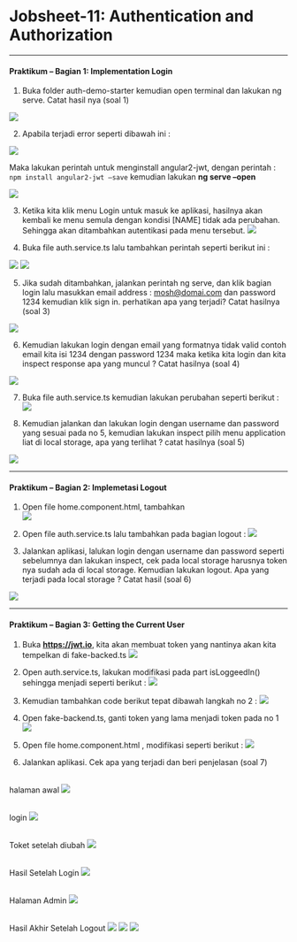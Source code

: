 # Jobsheet-11: Authentication and Authorization 
---

#### Praktikum – Bagian 1: Implementation Login
1. Buka folder auth-demo-starter kemudian open terminal dan lakukan ng serve. Catat hasil nya (soal 1)

![](image/Jobsheet11/pertama.png)

2. Apabila terjadi error seperti dibawah ini :

![](image/Jobsheet11/1.png)

Maka lakukan perintah untuk menginstall angular2-jwt, dengan perintah :
`npm install angular2-jwt –save`  kemudian lakukan  **ng serve –open** 

![](image/Jobsheet11/p1.2.png)



3. Ketika kita klik menu Login untuk masuk ke aplikasi, hasilnya akan kembali
ke menu semula dengan kondisi [NAME] tidak ada perubahan. Sehingga akan ditambahkan autentikasi pada menu tersebut.
![](image/Jobsheet11/3.png)

4. Buka file auth.service.ts lalu tambahkan perintah seperti berikut ini :

![](image/Jobsheet11/4.png)
![](image/Jobsheet11/4a.png)

5. Jika sudah ditambahkan, jalankan perintah ng serve, dan klik bagian login lalu masukkan email address : mosh@domai.com dan password 1234 kemudian klik sign in. perhatikan apa yang terjadi? Catat hasilnya (soal 3)

![](image/Jobsheet11/h1.png)

6. Kemudian lakukan login dengan email yang formatnya tidak valid contoh email kita isi 1234 dengan password 1234 maka ketika kita login dan kita inspect response apa yang muncul ?
Catat hasilnya (soal 4)

![](image/Jobsheet11/6.png)

7. Buka file auth.service.ts kemudian lakukan perubahan seperti berikut :
![](image/Jobsheet11/7.png)


8. Kemudian jalankan dan lakukan login dengan username dan password yang sesuai pada no 5, kemudian lakukan inspect pilih menu application liat di local storage, apa yang terlihat ? catat hasilnya (soal 5)

![](image/Jobsheet11/hasil.png)

---

#### Praktikum – Bagian 2: Implemetasi Logout
1. Open file home.component.html, tambahkan  
![](image/Jobsheet11/9.png)

2. Open file auth.service.ts lalu tambahkan pada bagian logout :
![](image/Jobsheet11/11b.png)

3. Jalankan aplikasi, lalukan login dengan username dan password seperti sebelumnya dan lakukan inspect, cek pada local storage harusnya token nya sudah ada di local storage. Kemudian lakukan logout. Apa yang terjadi pada local storage ?
Catat hasil (soal 6)

![](image/Jobsheet11/9a.png)


---

#### Praktikum – Bagian 3: Getting the Current User
1. Buka **https://jwt.io**, kita akan membuat token yang nantinya akan kita tempelkan di fake-backed.ts
![](image/Jobsheet11/10.png)


2. Open auth.service.ts, lakukan modifikasi pada part isLoggeedIn() sehingga menjadi seperti berikut :
![](image/Jobsheet11/12.png)

3. Kemudian tambahkan code berikut tepat dibawah langkah no 2 :
![](image/Jobsheet11/13.png)


4. Open fake-backend.ts, ganti token yang lama menjadi token pada no 1
![](image/Jobsheet11/11.png)

5. Open file home.component.html , modifikasi seperti berikut :
![](image/Jobsheet11/14.png)

6. Jalankan aplikasi. Cek apa yang terjadi dan beri penjelasan (soal 7)

<br>halaman awal
![](image/Jobsheet11/40.png)

<br>login
![](image/Jobsheet11/15.png)

<br> Toket setelah diubah
![](image/Jobsheet11/hasil.png)

<br> Hasil Setelah Login
![](image/Jobsheet11/17.png)

<br> Halaman Admin
![](image/Jobsheet11/18.png)

<br> Hasil Akhir Setelah Logout
![](image/Jobsheet11/19.png)
![](image/Jobsheet11/22.png)
![](image/Jobsheet11/akhir.png)